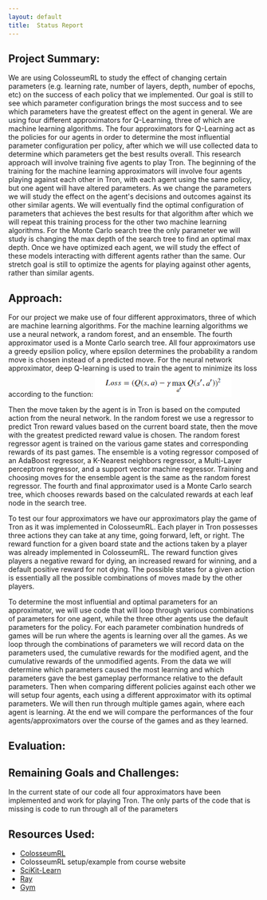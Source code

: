 ```yaml
---
layout:	default
title:	Status Report
---
```


## Project Summary:

We are using ColosseumRL to study the effect of changing certain parameters (e.g. learning rate, number of layers, depth, number of epochs, etc) on the success of each policy that we implemented. Our goal is still to see which parameter configuration brings the most success and to see which parameters have the greatest effect on the agent in general. We are using four different approximators for Q-Learning, three of which are machine learning algorithms. The four approximators for Q-Learning act as the policies for our agents in order to determine the most influential parameter configuration per policy, after which we will use collected data to determine which parameters get the best results overall. This research approach will involve training five agents to play Tron. The beginning of the training for the machine learning approximators will involve four agents playing against each other in Tron, with each agent using the same policy, but one agent will have altered parameters. As we change the parameters we will study the effect on the agent's decisions and outcomes against its other similar agents. We will eventually find the optimal configuration of parameters that achieves the best results for that algorithm after which we will repeat this training process for the other two machine learning algorithms. For the Monte Carlo search tree the only parameter we will study is changing the max depth of the search tree to find an optimal max depth. Once we have optimized each agent, we will study the effect of these models interacting with different agents rather than the same. Our stretch goal is still to optimize the agents for playing against other agents, rather than similar agents.

## Approach:

For our project we make use of four different approximators, three of which are machine learning algorithms. For the machine learning algorithms we use a neural network, a random forest, and an ensemble. The fourth approximator used is a Monte Carlo search tree. All four approximators use a greedy epsilion policy, where epsilon determines the probability a random move is chosen instead of a predicted move. For the neural network approximator, deep Q-learning is used to train the agent to minimize its loss according to the function:
![](images/loss.png?raw=true)

Then the move taken by the agent is in Tron is based on the computed action from the neural network. In the random forest we use a regressor to predict Tron reward values based on the current board state, then the move with the greatest predicted reward value is chosen. The random forest regressor agent is trained on the various game states and corresponding rewards of its past games. The ensemble is a voting regressor composed of an AdaBoost regressor, a K-Nearest neighbors regressor, a Multi-Layer perceptron regressor, and a support vector machine regressor. Training and choosing moves for the ensemble agent is the same as the random forest regressor. The fourth and final approximator used is a Monte Carlo search tree, which chooses rewards based on the calculated rewards at each leaf node in the search tree.

To test our four approximators we have our approximators play the game of Tron as it was implemented in ColosseumRL. Each player in Tron possesses three actions they can take at any time, going forward, left, or right. The reward function for a given board state and the actions taken by a player was already implemented in ColosseumRL. The reward function gives players a negative reward for dying, an increased reward for winning, and a default positive reward for not dying. The possible states for a given action is essentially all the possible combinations of moves made by the other players.

To determine the most influential and optimal parameters for an approximator, we will use code that will loop through various combinations of parameters for one agent, while the three other agents use the default parameters for the policy. For each parameter combination hundreds of games will be run where the agents is learning over all the games. As we loop through the combinations of parameters we will record data on the parameters used, the cumulative rewards for the modified agent, and the cumulative rewards of the unmodified agents. From the data we will determine which parameters caused the most learning and which parameters gave the best gameplay performance relative to the default parameters. Then when comparing different policies against each other we will setup four agents, each using a different approximator with its optimal parameters. We will then run through multiple games again, where each agent is learning. At the end we will compare the performances of the four agents/approximators over the course of the games and as they learned.

## Evaluation:

## Remaining Goals and Challenges:

In the current state of our code all four approximators have been implemented and work for playing Tron. The only parts of the code that is missing is code to run through all of the parameters

## Resources Used:

- [ColosseumRL](https://colosseumrl.igb.uci.edu/)
- ColosseumRL setup/example from course website
- [SciKit-Learn](https://scikit-learn.org/stable/)
- [Ray](https://www.ray.io/)
- [Gym](https://gym.openai.com/)
